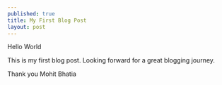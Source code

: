 ```yaml
---
published: true
title: My First Blog Post
layout: post
---
```

Hello World

This is my first blog post. Looking forward for a great blogging journey.

Thank you 
Mohit Bhatia
